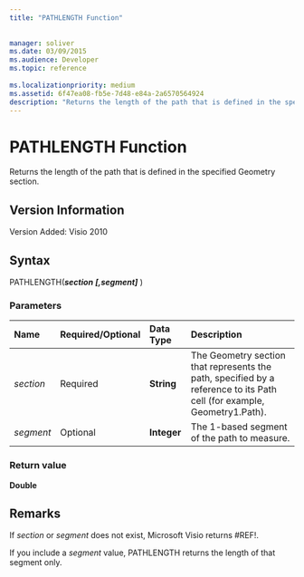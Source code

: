 ```yaml
---
title: "PATHLENGTH Function"
 
 
manager: soliver
ms.date: 03/09/2015
ms.audience: Developer
ms.topic: reference
 
ms.localizationpriority: medium
ms.assetid: 6f47ea08-fb5e-7d48-e84a-2a6570564924
description: "Returns the length of the path that is defined in the specified Geometry section."
---
```


# PATHLENGTH Function

Returns the length of the path that is defined in the specified Geometry section.
  
## Version Information

Version Added: Visio 2010
  
## Syntax

PATHLENGTH(***section*** ***[,segment]*** )
  
### Parameters

|**Name**|**Required/Optional**|**Data Type**|**Description**|
|:-----|:-----|:-----|:-----|
| *section* <br/> |Required  <br/> |**String** <br/> |The Geometry section that represents the path, specified by a reference to its Path cell (for example, Geometry1.Path). |
| *segment* <br/> |Optional  <br/> |**Integer** <br/> |The 1-based segment of the path to measure. |

### Return value

 **Double**
  
## Remarks

If *section* or *segment* does not exist, Microsoft Visio returns #REF!.
  
If you include a *segment* value, PATHLENGTH returns the length of that segment only.
